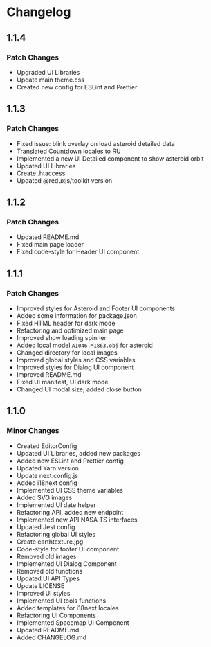 # Changelog

## 1.1.4

### Patch Changes

- Upgraded UI Libraries
- Update main theme.css
- Created new config for ESLint and Prettier

## 1.1.3

### Patch Changes

- Fixed issue: blink overlay on load asteroid detailed data
- Translated Countdown locales to RU
- Implemented a new UI Detailed component to show asteroid orbit
- Updated UI Libraries
- Create .htaccess
- Updated @reduxjs/toolkit version

## 1.1.2

### Patch Changes

- Updated README.md
- Fixed main page loader
- Fixed code-style for Header UI component

## 1.1.1

### Patch Changes

- Improved styles for Asteroid and Footer UI components
- Added some information for package.json
- Fixed HTML header for dark mode
- Refactoring and optimized main page
- Improved show loading spinner
- Added local model `A1046.M1863.obj` for asteroid
- Changed directory for local images
- Improved global styles and CSS variables
- Improved styles for Dialog UI component
- Improved README.md
- Fixed UI manifest, UI dark mode
- Changed UI modal size, added close button

## 1.1.0

### Minor Changes

- Created EditorConfig
- Updated UI Libraries, added new packages
- Added new ESLint and Prettier config
- Updated Yarn version
- Update next.config.js
- Added i18next config
- Implemented UI CSS theme variables
- Added SVG images
- Implemented UI date helper
- Refactoring API, added new endpoint
- Implemented new API NASA TS interfaces
- Updated Jest config
- Refactoring global UI styles
- Create earthtexture.jpg
- Code-style for footer UI component
- Removed old images
- Implemented UI Dialog Component
- Removed old functions
- Updated UI API Types
- Update LICENSE
- Improved UI styles
- Implemented UI tools functions
- Added templates for i18next locales
- Refactoring UI Components
- Implemented Spacemap UI Component
- Updated README.md
- Added CHANGELOG.md
